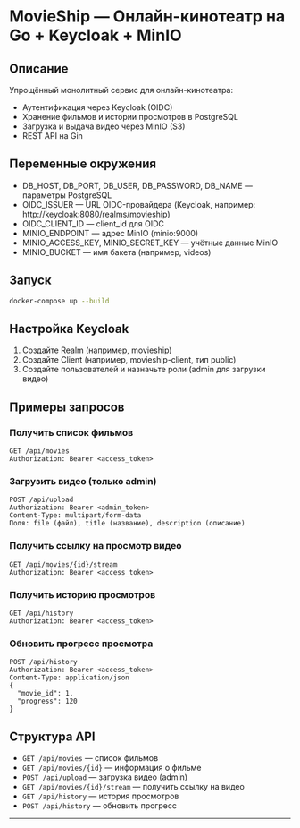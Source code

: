 # MovieShip — Онлайн-кинотеатр на Go + Keycloak + MinIO

## Описание

Упрощённый монолитный сервис для онлайн-кинотеатра:
- Аутентификация через Keycloak (OIDC)
- Хранение фильмов и истории просмотров в PostgreSQL
- Загрузка и выдача видео через MinIO (S3)
- REST API на Gin

## Переменные окружения

- DB_HOST, DB_PORT, DB_USER, DB_PASSWORD, DB_NAME — параметры PostgreSQL
- OIDC_ISSUER — URL OIDC-провайдера (Keycloak, например: http://keycloak:8080/realms/movieship)
- OIDC_CLIENT_ID — client_id для OIDC
- MINIO_ENDPOINT — адрес MinIO (minio:9000)
- MINIO_ACCESS_KEY, MINIO_SECRET_KEY — учётные данные MinIO
- MINIO_BUCKET — имя бакета (например, videos)

## Запуск

```bash
docker-compose up --build
```

## Настройка Keycloak
1. Создайте Realm (например, movieship)
2. Создайте Client (например, movieship-client, тип public)
3. Создайте пользователей и назначьте роли (admin для загрузки видео)

## Примеры запросов

### Получить список фильмов
```
GET /api/movies
Authorization: Bearer <access_token>
```

### Загрузить видео (только admin)
```
POST /api/upload
Authorization: Bearer <admin_token>
Content-Type: multipart/form-data
Поля: file (файл), title (название), description (описание)
```

### Получить ссылку на просмотр видео
```
GET /api/movies/{id}/stream
Authorization: Bearer <access_token>
```

### Получить историю просмотров
```
GET /api/history
Authorization: Bearer <access_token>
```

### Обновить прогресс просмотра
```
POST /api/history
Authorization: Bearer <access_token>
Content-Type: application/json
{
  "movie_id": 1,
  "progress": 120
}
```

## Структура API

- `GET /api/movies` — список фильмов
- `GET /api/movies/{id}` — информация о фильме
- `POST /api/upload` — загрузка видео (admin)
- `GET /api/movies/{id}/stream` — получить ссылку на видео
- `GET /api/history` — история просмотров
- `POST /api/history` — обновить прогресс

---
